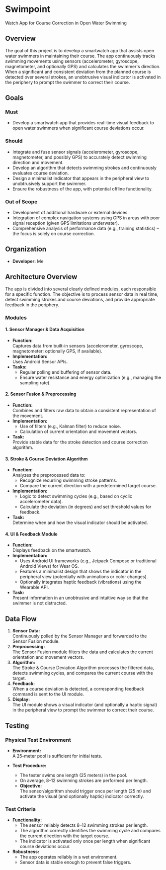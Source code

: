 # Swimpoint
Watch App for Course Correction in Open Water Swimming

## Overview

The goal of this project is to develop a smartwatch app that assists open water swimmers in maintaining their course. The app continuously tracks swimming movements using sensors (accelerometer, gyroscope, magnetometer, and optionally GPS) and calculates the swimmer's direction. When a significant and consistent deviation from the planned course is detected over several strokes, an unobtrusive visual indicator is activated in the periphery to prompt the swimmer to correct their course.

## Goals

### Must
- Develop a smartwatch app that provides real-time visual feedback to open water swimmers when significant course deviations occur.

### Should
- Integrate and fuse sensor signals (accelerometer, gyroscope, magnetometer, and possibly GPS) to accurately detect swimming direction and movement.
- Develop an algorithm that detects swimming strokes and continuously evaluates course deviation.
- Design a minimalist indicator that appears in the peripheral view to unobtrusively support the swimmer.
- Ensure the robustness of the app, with potential offline functionality.

### Out of Scope
- Development of additional hardware or external devices.
- Integration of complex navigation systems using GPS in areas with poor signal reception (given GPS limitations underwater).
- Comprehensive analysis of performance data (e.g., training statistics) – the focus is solely on course correction.

## Organization

- **Developer:** Me

## Architecture Overview

The app is divided into several clearly defined modules, each responsible for a specific function. The objective is to process sensor data in real time, detect swimming strokes and course deviations, and provide appropriate feedback in the periphery.

### Modules

#### 1. Sensor Manager & Data Acquisition
- **Function:**  
  Captures data from built-in sensors (accelerometer, gyroscope, magnetometer; optionally GPS, if available).
- **Implementation:**  
  Uses Android Sensor APIs.
- **Tasks:**
  - Regular polling and buffering of sensor data.
  - Ensure water resistance and energy optimization (e.g., managing the sampling rate).

#### 2. Sensor Fusion & Preprocessing
- **Function:**  
  Combines and filters raw data to obtain a consistent representation of the movement.
- **Implementation:**  
  - Use of filters (e.g., Kalman filter) to reduce noise.
  - Calculation of current orientation and movement vectors.
- **Task:**  
  Provide stable data for the stroke detection and course correction algorithm.

#### 3. Stroke & Course Deviation Algorithm
- **Function:**  
  Analyzes the preprocessed data to:
  - Recognize recurring swimming stroke patterns.
  - Compare the current direction with a predetermined target course.
- **Implementation:**  
  - Logic to detect swimming cycles (e.g., based on cyclic accelerometer data).
  - Calculate the deviation (in degrees) and set threshold values for feedback.
- **Task:**  
  Determine when and how the visual indicator should be activated.

#### 4. UI & Feedback Module
- **Function:**  
  Displays feedback on the smartwatch.
- **Implementation:**  
  - Uses Android UI frameworks (e.g., Jetpack Compose or traditional Android Views) for Wear OS.
  - Features a minimalist design that shows the indicator in the peripheral view (potentially with animations or color changes).
  - Optionally integrates haptic feedback (vibrations) using the Wearable API.
- **Task:**  
  Present information in an unobtrusive and intuitive way so that the swimmer is not distracted.

## Data Flow

1. **Sensor Data:**  
   Continuously polled by the Sensor Manager and forwarded to the Sensor Fusion module.
2. **Preprocessing:**  
   The Sensor Fusion module filters the data and calculates the current orientation and movement vectors.
3. **Algorithm:**  
   The Stroke & Course Deviation Algorithm processes the filtered data, detects swimming cycles, and compares the current course with the target.
4. **Feedback:**  
   When a course deviation is detected, a corresponding feedback command is sent to the UI module.
5. **Display:**  
   The UI module shows a visual indicator (and optionally a haptic signal) in the peripheral view to prompt the swimmer to correct their course.

## Testing

### Physical Test Environment
- **Environment:**  
  A 25-meter pool is sufficient for initial tests.
  
- **Test Procedure:**
  - The tester swims one length (25 meters) in the pool.
  - On average, 8–12 swimming strokes are performed per length.
  - **Objective:**  
    The sensor/algorithm should trigger once per length (25 m) and activate the visual (and optionally haptic) indicator correctly.

### Test Criteria
- **Functionality:**
  - The sensor reliably detects 8–12 swimming strokes per length.
  - The algorithm correctly identifies the swimming cycle and compares the current direction with the target course.
  - The indicator is activated only once per length when significant course deviations occur.
- **Robustness:**
  - The app operates reliably in a wet environment.
  - Sensor data is stable enough to prevent false triggers.
